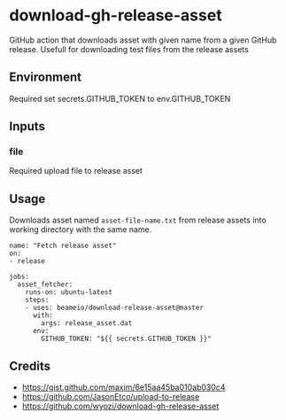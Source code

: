 # download-gh-release-asset

GitHub action that downloads asset with given name from a given GitHub release.
Usefull for downloading test files from the release assets

## Environment
Required set secrets.GITHUB_TOKEN to env.GITHUB_TOKEN

## Inputs
### file
Required upload file to release asset

## Usage

Downloads asset named `asset-file-name.txt` from release assets into working directory with the same name.

```
name: "Fetch release asset"
on:
- release

jobs:
  asset_fetcher:
    runs-on: ubuntu-latest
    steps:
    - uses: beameio/download-release-asset@master
      with:
        args: release_asset.dat
      env:
        GITHUB_TOKEN: "${{ secrets.GITHUB_TOKEN }}"
```

## Credits

- https://gist.github.com/maxim/6e15aa45ba010ab030c4
- https://github.com/JasonEtco/upload-to-release
- https://github.com/wyozi/download-gh-release-asset
